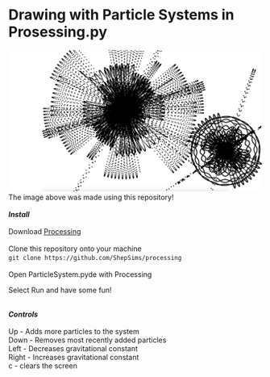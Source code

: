 # Drawing with Particle Systems in Prosessing.py 
![Example](Example.png)<br/>
The image above was made using this repository!<br/><br/>
***Install***<br/><br/>
Download [Processing](https://processing.org/download/) <br/><br/>
Clone this repository onto your machine <br/>
 `git clone https://github.com/ShepSims/processing`<br/><br/>
Open ParticleSystem.pyde with Processing

Select Run and have some fun!<br/><br/>

***Controls***<br/><br/>
Up - Adds more particles to the system<br/>
Down - Removes most recently added particles<br/>
Left - Decreases gravitational constant<br/>
Right - Increases gravitational constant<br/>
c - clears the screen


